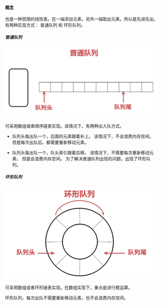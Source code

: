 

####  概念 ####
也是一种受限的线性表。在一端添加元素，另外一端取出元素。所以是先进先出。
有两种实现方式： 普通队列 和 环形队列。

##### 普通队列 ##### 
![avator](./img/queue-1.png)

可采用数组或者顺序链表实现。该情况下，有两种出入队方式。

* 队列头每出队一个，后面的元素跟着补上。 该情况下，不会浪费内存空间。
但是每次出队后，都需要重新移动元素。

* 队列头每出队一个，队头索引跟着后移。 该情况下，不需要每次重新移动元素，
但是会浪费内存空间。
为了解决普通队列出现的问题，出现了环形队列。

##### 环形队列 #####
![avator](./img/quene-2.png)

可采用数组或者环形链表实现。在数组实现下，重点是进行模运算。

环形队列，每次出队不需要重新移动元素，也不会浪费内存空间。
